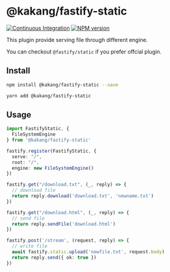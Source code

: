 # @kakang/fastify-static

[![Continuous Integration](https://github.com/kaka-ng/fastify-plugins/actions/workflows/ci-static.yml/badge.svg)](https://github.com/kaka-ng/fastify-plugins/actions/workflows/ci-static.yml)
[![NPM version](https://img.shields.io/npm/v/@kakang/fastify-static.svg?style=flat)](https://www.npmjs.com/package/@kakang/fastify-static)

This plugin provide serving file through different engine.

You can checkout `@fastify/static` if you prefer offcial plugin.

## Install

```bash
npm install @kakang/fastify-static --save

yarn add @kakang/fastify-static
```

## Usage

```ts
import FastifyStatic, {
  FileSystemEngine
} from '@kakang/fastify-static'

fastify.register(FastifyStatic, {
  serve: "/",
  root: "/",
  engine: new FileSystemEngine()
})

fastify.get("/download.txt", (_, reply) => {
  // download file
  return reply.download('download.txt', 'newname.txt')
})

fastify.get("/download.html", (_, reply) => {
  // send file
  return reply.sendFile('download.html')
})

fastify.post('/stream', (request, reply) => {
  // write file
  await fastify.static.upload('newfile.txt', request.body)
  return reply.send({ ok: true })
})
```
